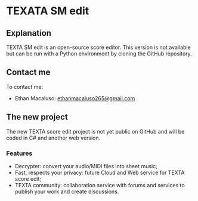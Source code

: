 # TEXATA SM edit
## Explanation 
TEXTA SM edit is an open-source score editor. This version is not available but can be run with a Python environment by cloning the GitHub repository.
## Contact me
To contact me:
* Ethan Macaluso: <ethanmacaluso265@gmail.com>
## The new project
The new TEXTA score edit project is not yet public on GitHub and will be coded in C# and another web version.
### Features

* Decrypter: convert your audio/MIDI files into sheet music;
* Fast, respects your privacy: future Cloud and Web service for TEXTA score edit;
* TEXTA community: collaboration service with forums and services to publish your work and create discussions.

